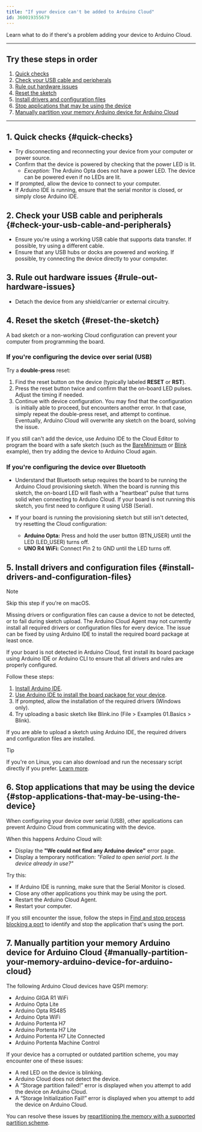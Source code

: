 ```yaml
---
title: "If your device can't be added to Arduino Cloud"
id: 360019355679
---
```


Learn what to do if there's a problem adding your device to Arduino Cloud.

---

## Try these steps in order

1. [Quick checks](#quick-checks)
1. [Check your USB cable and peripherals](#check-your-usb-cable-and-peripherals)
1. [Rule out hardware issues](#rule-out-hardware-issues)
1. [Reset the sketch](#reset-the-sketch)
1. [Install drivers and configuration files](#install-drivers-and-configuration-files)
1. [Stop applications that may be using the device](#stop-applications-that-may-be-using-the-device)
1. [Manually partition your memory Arduino device for Arduino Cloud](#manually-partition-your-memory-arduino-device-for-arduino-cloud)

---

## 1. Quick checks {#quick-checks}

* Try disconnecting and reconnecting your device from your computer or power source.
* Confirm that the device is powered by checking that the power LED is lit.
  * _Exception:_ The Arduino Opta does not have a power LED. The device can be powered even if no LEDs are lit.
* If prompted, allow the device to connect to your computer.
* If Arduino IDE is running, ensure that the serial monitor is closed, or simply close Arduino IDE.

## 2. Check your USB cable and peripherals {#check-your-usb-cable-and-peripherals}

* Ensure you're using a working USB cable that supports data transfer. If possible, try using a different cable.
* Ensure that any USB hubs or docks are powered and working. If possible, try connecting the device directly to your computer.

## 3. Rule out hardware issues {#rule-out-hardware-issues}

* Detach the device from any shield/carrier or external circuitry.

## 4. Reset the sketch {#reset-the-sketch}

A bad sketch or a non-working Cloud configuration can prevent your computer from programming the board.

### If you're configuring the device over serial (USB)

Try a **double-press** reset:

1. Find the reset button on the device (typically labeled **RESET** or **RST**).
2. Press the reset button twice and confirm that the on-board LED pulses. Adjust the timing if needed.
3. Continue with device configuration. You may find that the configuration is initially able to proceed, but encounters another error. In that case, simply repeat the double-press reset, and attempt to continue. Eventually, Arduino Cloud will overwrite any sketch on the board, solving the issue.

If you still can't add the device, use Arduino IDE to the Cloud Editor to program the board with a safe sketch (such as the [BareMinimum](https://app.oniudra.cc/sketches/examples?nav=Examples&eid=01.Basics%2FBareMinimum) or [Blink](https://app.oniudra.cc/sketches/examples?nav=Examples&eid=01.Basics%2FBlink) example), then try adding the device to Arduino Cloud again.

### If you're configuring the device over Bluetooth

* Understand that Bluetooth setup requires the board to be running the Arduino Cloud provisioning sketch. When the board is running this sketch, the on-board LED will flash with a "heartbeat" pulse that turns solid when connecting to Arduino Cloud. If your board is not running this sketch, you first need to configure it using USB (Serial).
* If your board is running the provisioning sketch but still isn't detected, try resetting the Cloud configuration:

  * **Arduino Opta:** Press and hold the user button (BTN_USER) until the LED (LED_USER) turns off.
  * **UNO R4 WiFi:** Connect Pin 2 to GND until the LED turns off.

## 5. Install drivers and configuration files {#install-drivers-and-configuration-files}

> [!NOTE]
> Skip this step if you're on macOS.

Missing drivers or configuration files can cause a device to not be detected, or to fail during sketch upload. The Arduino Cloud Agent may not currently install all required drivers or configuration files for every device. The issue can be fixed by using Arduino IDE to install the required board package at least once.

If your board is not detected in Arduino Cloud, first install its board package using Arduino IDE or Arduino CLI to ensure that all drivers and rules are properly configured.

Follow these steps:

1. [Install Arduino IDE](https://support.arduino.cc/hc/en-us/articles/360019833020-Download-and-install-Arduino-IDE).
2. [Use Arduino IDE to install the board package for your device](https://support.arduino.cc/hc/en-us/articles/360016119519-Add-boards-to-Arduino-IDE).
3. If prompted, allow the installation of the required drivers (Windows only).
4. Try uploading a basic sketch like Blink.ino (File > Examples 01.Basics > Blink).

If you are able to upload a sketch using Arduino IDE, the required drivers and configuration files are installed.

> [!TIP]
> If you're on Linux, you can also download and run the necessary script directly if you prefer. [Learn more](https://support.arduino.cc/hc/en-us/articles/9005041052444-Fix-udev-rules-on-Linux).

## 6. Stop applications that may be using the device {#stop-applications-that-may-be-using-the-device}

When configuring your device over serial (USB), other applications can prevent Arduino Cloud from communicating with the device.

When this happens Arduino Cloud will:

* Display the **"We could not find any Arduino device"** error page.
* Display a temporary notification: _"Failed to open serial port. Is the device already in use?"_

Try this:

* If Arduino IDE is running, make sure that the Serial Monitor is closed.
* Close any other applications you think may be using the port.
* Restart the Arduino Cloud Agent.
* Restart your computer.

If you still encounter the issue, follow the steps in [Find and stop process blocking a port](https://support.arduino.cc/hc/en-us/articles/4407830972050-Find-and-stop-process-blocking-a-port) to identify and stop the application that's using the port.

<!-- The Serial Monitor in the Cloud Editor will automatically be closed -->

## 7. Manually partition your memory Arduino device for Arduino Cloud {#manually-partition-your-memory-arduino-device-for-arduino-cloud}

The following Arduino Cloud devices have QSPI memory:

* Arduino GIGA R1 WiFi
* Arduino Opta Lite
* Arduino Opta RS485
* Arduino Opta WiFi
* Arduino Portenta H7
* Arduino Portenta H7 Lite
* Arduino Portenta H7 Lite Connected
* Arduino Portenta Machine Control

If your device has a corrupted or outdated partition scheme, you may encounter one of these issues:

* A red LED on the device is blinking.
* Arduino Cloud does not detect the device.
* A “Storage partition failed!” error is displayed when you attempt to add the device on Arduino Cloud.
* A “Storage Initialization Fail!” error is displayed when you attempt to add the device on Arduino Cloud.

You can resolve these issues by [repartitioning the memory with a supported partition scheme](https://support.arduino.cc/hc/en-us/articles/16206977438748-Reset-the-flash-memory-on-STM32H747-based-devices).

<!-- markdownlint-disable-file HC001 -->